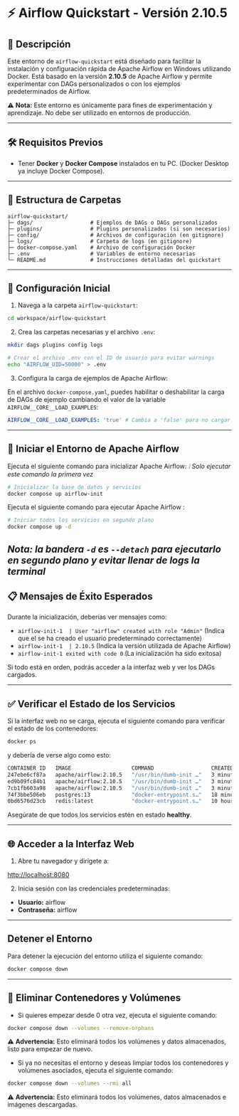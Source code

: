 # ⚡ Airflow Quickstart - Versión 2.10.5

## 🚀 Descripción

Este entorno de `airflow-quickstart` está diseñado para facilitar la instalación y configuración rápida de Apache Airflow en Windows utilizando Docker. Está basado en la versión **2.10.5** de Apache Airflow y permite experimentar con DAGs personalizados o con los ejemplos predeterminados de Airflow.

⚠️ **Nota:** Este entorno es únicamente para fines de experimentación y aprendizaje. No debe ser utilizado en entornos de producción.

---

## 🛠️ Requisitos Previos

- Tener **Docker** y **Docker Compose** instalados en tu PC. (Docker Desktop ya incluye Docker Compose).

---

## 📂 Estructura de Carpetas

```
airflow-quickstart/
├─ dags/                  # Ejemplos de DAGs o DAGs personalizados
├─ plugins/               # Plugins personalizados (si son necesarios)
├─ config/                # Archivos de configuración (en gitignore)
├─ logs/                  # Carpeta de logs (en gitignore)
├─ docker-compose.yaml    # Archivo de configuración Docker
├─ .env                   # Variables de entorno necesarias
└─ README.md              # Instrucciones detalladas del quickstart
```

---

## 🚦 Configuración Inicial

1. Navega a la carpeta `airflow-quickstart`:

```bash
cd workspace/airflow-quickstart
```

2. Crea las carpetas necesarias y el archivo `.env`:

```bash
mkdir dags plugins config logs

# Crear el archivo .env con el ID de usuario para evitar warnings
echo "AIRFLOW_UID=50000" > .env
```

3. Configura la carga de ejemplos de Apache Airflow:

En el archivo `docker-compose.yaml`, puedes habilitar o deshabilitar la carga de DAGs de ejemplo cambiando el valor de la variable `AIRFLOW__CORE__LOAD_EXAMPLES`:

```yaml
AIRFLOW__CORE__LOAD_EXAMPLES: 'true' # Cambia a 'false' para no cargar ejemplos
```

---

## 🚀 Iniciar el Entorno de Apache Airflow

Ejecuta el siguiente comando para inicializar Apache Airflow:
*❕ Solo ejecutar este comando la primera vez*
```bash
# Inicializar la base de datos y servicios
docker compose up airflow-init
```

Ejecuta el siguiente comando para ejecutar Apache Airflow :
```bash
# Iniciar todos los servicios en segundo plano
docker compose up -d
```
*Nota: la bandera `-d` es `--detach` para ejecutarlo en segundo plano y evitar llenar de logs la terminal*
---

## 📋 Mensajes de Éxito Esperados

Durante la inicialización, deberías ver mensajes como:

- `airflow-init-1  | User "airflow" created with role "Admin"` (Indica que el se ha creado el usuario predeterminado correctamente)
- `airflow-init-1  | 2.10.5` (Indica la versión utilizada de Apache Airflow)
- `airflow-init-1 exited with code 0` (La inicialización ha sido exitosa)

Si todo está en orden, podrás acceder a la interfaz web y ver los DAGs cargados.

---

## ✅ Verificar el Estado de los Servicios

Si la interfaz web no se carga, ejecuta el siguiente comando para verificar el estado de los contenedores:

```bash
docker ps
```

y debería de verse algo como esto:
```bash
CONTAINER ID   IMAGE                   COMMAND                  CREATED          STATUS                    PORTS                              NAMES
247ebe6cf87a   apache/airflow:2.10.5   "/usr/bin/dumb-init …"   3 minutes ago    Up 3 minutes (healthy)    8080/tcp                           compose_airflow-worker_1
ed9b09fc84b1   apache/airflow:2.10.5   "/usr/bin/dumb-init …"   3 minutes ago    Up 3 minutes (healthy)    8080/tcp                           compose_airflow-scheduler_1
7cb1fb603a98   apache/airflow:2.10.5   "/usr/bin/dumb-init …"   3 minutes ago    Up 3 minutes (healthy)    0.0.0.0:8080->8080/tcp             compose_airflow-webserver_1
74f3bbe506eb   postgres:13             "docker-entrypoint.s…"   18 minutes ago   Up 17 minutes (healthy)   5432/tcp                           compose_postgres_1
0bd6576d23cb   redis:latest            "docker-entrypoint.s…"   10 hours ago     Up 17 minutes (healthy)   0.0.0.0:6379->6379/tcp             compose_redis_1
```

Asegúrate de que todos los servicios estén en estado **healthy**.

---

## 🌐 Acceder a la Interfaz Web

1. Abre tu navegador y dirígete a:

[http://localhost:8080](http://localhost:8080)

2. Inicia sesión con las credenciales predeterminadas:

- **Usuario:** airflow
- **Contraseña:** airflow

---

## Detener el Entorno

Para detener la ejecución del entorno utiliza el siguiente comando:
```bash
docker compose down
```          

---

## 🧹 Eliminar Contenedores y Volúmenes

- Si quieres empezar desde 0 otra vez, ejecuta el siguiente comando:
```bash
docker compose down --volumes --remove-orphans
```          
⚠️ **Advertencia:** Esto eliminará todos los volúmenes y datos almacenados, listo para empezar de nuevo.


- Si ya no necesitas el entorno y deseas limpiar todos los contenedores y volúmenes asociados, ejecuta el siguiente comando:
```bash
docker compose down --volumes --rmi all
```
⚠️ **Advertencia:** Esto eliminará todos los volúmenes, datos almacenados e imágenes descargadas.
